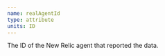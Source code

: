 ```yaml
---
name: realAgentId
type: attribute
units: ID
---
```


The ID of the New Relic agent that reported the data.